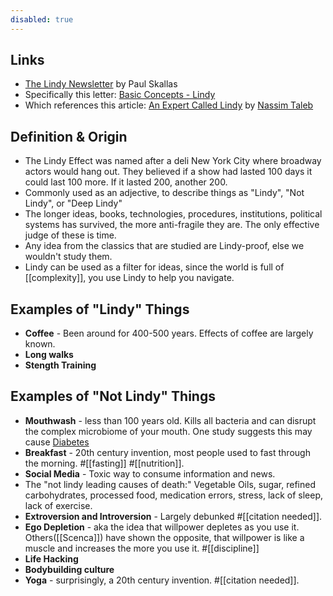 ```yaml
---
disabled: true
---
```


## Links
  - [The Lindy Newsletter](https://paulskallas.substack.com/) by Paul Skallas
  - Specifically this letter: [Basic Concepts - Lindy](https://paulskallas.substack.com/p/basic-concepts-pt2)
  - Which references this article: [An Expert Called Lindy](https://medium.com/incerto/an-expert-called-lindy-fdb30f146eaf) by [Nassim Taleb](https://en.wikipedia.org/wiki/Nassim_Nicholas_Taleb)

## Definition & Origin
  - The Lindy Effect was named after a deli New York City where broadway actors would hang out. They believed if a show had lasted 100 days it could last 100 more. If it lasted 200, another 200. 
  - Commonly used as an adjective, to describe things as "Lindy", "Not Lindy", or "Deep Lindy"
  - The longer ideas, books, technologies, procedures, institutions, political systems has survived, the more anti-fragile they are. The only effective judge of these is time. 
  - Any idea from the classics that are studied are Lindy-proof, else we wouldn't study them.
  - Lindy can be used as a filter for ideas, since the world is full of [[complexity]], you use Lindy to help you navigate.


## Examples of "Lindy" Things

  - **Coffee** - Been around for 400-500 years. Effects of coffee are largely known.
  - **Long walks**
  - **Stength Training**

## Examples of "Not Lindy" Things
  - **Mouthwash** - less than 100 years old. Kills all bacteria and can disrupt the complex microbiome of your mouth. One study suggests this may cause [Diabetes](https://www.sciencedirect.com/science/article/abs/pii/S1089860317301532?via%3Dihub)
  - **Breakfast** - 20th century invention, most people used to fast through the morning. #[[fasting]] #[[nutrition]].
  - **Social Media** - Toxic way to consume information and news.
  - The "not lindy leading causes of death:" Vegetable Oils, sugar, refined carbohydrates, processed food, medication errors, stress, lack of sleep, lack of exercise.
  - **Extroversion and Introversion** - Largely debunked #[[citation needed]].
  - **Ego Depletion** - aka the idea that willpower depletes as you use it. Others([[Scenca]]) have shown the opposite, that willpower is like a muscle and increases the more you use it. #[[discipline]]
  - **Life Hacking**
  - **Bodybuilding culture**
  - **Yoga** - surprisingly, a 20th century invention. #[[citation needed]].
